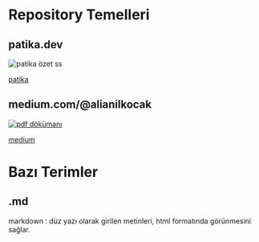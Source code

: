 ﻿# Repository Temelleri
## patika.dev
<img src="/ercandal/temel-git-repo/raw/main/img/s11.png" alt="patika özet ss"></img>

[patika](https://app.patika.dev/courses/git)

## medium.com/@alianilkocak
<a href="https://training.github.com/downloads/github-git-cheat-sheet.pdf">
<img src="/ercandal/temel-git-repo/raw/main/img/s22.png" alt="pdf dökümanı">

[medium](https://medium.com/@alianilkocak/temel-git-terimleri-ve-komutlar%C4%B1-6bc62b802baf)


# Bazı Terimler

## .md
markdown : düz yazı olarak girilen metinleri, html formatında görünmesini sağlar.
